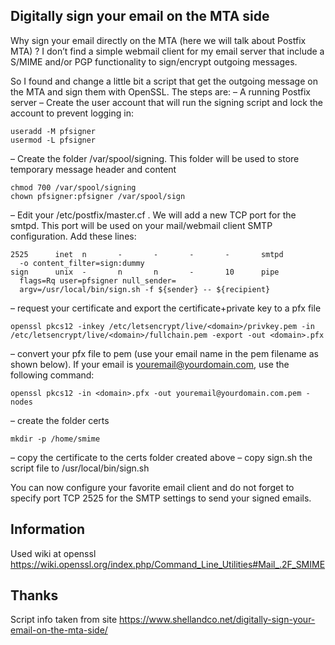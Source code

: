 ## Digitally sign your email on the MTA side

Why sign your email directly on the MTA (here we will talk about Postfix MTA) ? I don’t find a simple webmail client for my email server that include a S/MIME and/or PGP functionality to sign/encrypt outgoing messages.

So I found and change a little bit a script that get the outgoing message on the MTA and sign them with OpenSSL. The steps are:
– A running Postfix server
– Create the user account that will run the signing script and lock the account to prevent logging in:

    useradd -M pfsigner
    usermod -L pfsigner

– Create the folder /var/spool/signing. This folder will be used to store temporary message header and content

    chmod 700 /var/spool/signing
    chown pfsigner:pfsigner /var/spool/sign

– Edit your /etc/postfix/master.cf . We will add a new TCP port for the smtpd. This port will be used on your mail/webmail client SMTP configuration. Add these lines:

    2525      inet  n       -       -       -       -       smtpd
      -o content_filter=sign:dummy
    sign      unix  -       n       n       -       10      pipe
      flags=Rq user=pfsigner null_sender=
      argv=/usr/local/bin/sign.sh -f ${sender} -- ${recipient}

– request your certificate and export the certificate+private key to a pfx file

    openssl pkcs12 -inkey /etc/letsencrypt/live/<domain>/privkey.pem -in /etc/letsencrypt/live/<domain>/fullchain.pem -export -out <domain>.pfx

– convert your pfx file to pem (use your email name in the pem filename as shown below). If your email is youremail@yourdomain.com, use the following command:

    openssl pkcs12 -in <domain>.pfx -out youremail@yourdomain.com.pem -nodes

– create the folder certs

    mkdir -p /home/smime

– copy the certificate to the certs folder created above
– copy sign.sh the script file to /usr/local/bin/sign.sh

You can now configure your favorite email client and do not forget to specify port TCP 2525 for the SMTP settings to send your signed emails.

## Information
Used wiki at openssl https://wiki.openssl.org/index.php/Command_Line_Utilities#Mail_.2F_SMIME

## Thanks
Script info taken from site https://www.shellandco.net/digitally-sign-your-email-on-the-mta-side/
